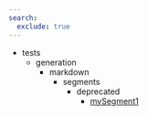 ```yaml
---
search:
  exclude: true
---
```


- tests
    - generation
        - markdown
            - segments
                - deprecated
                    - [mySegment1](tests/generation/markdown/segments/deprecated/mySegment1.md)
